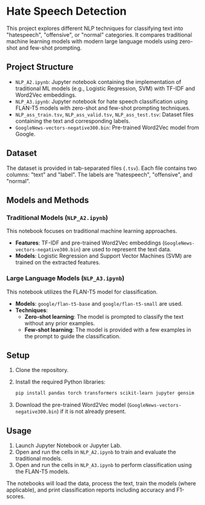 # Hate Speech Detection

This project explores different NLP techniques for classifying text into "hatespeech", "offensive", or "normal" categories. It compares traditional machine learning models with modern large language models using zero-shot and few-shot prompting.

## Project Structure

- `NLP_A2.ipynb`: Jupyter notebook containing the implementation of traditional ML models (e.g., Logistic Regression, SVM) with TF-IDF and Word2Vec embeddings.
- `NLP_A3.ipynb`: Jupyter notebook for hate speech classification using FLAN-T5 models with zero-shot and few-shot prompting techniques.
- `NLP_ass_train.tsv`, `NLP_ass_valid.tsv`, `NLP_ass_test.tsv`: Dataset files containing the text and corresponding labels.
- `GoogleNews-vectors-negative300.bin`: Pre-trained Word2Vec model from Google.

## Dataset

The dataset is provided in tab-separated files (`.tsv`). Each file contains two columns: "text" and "label". The labels are "hatespeech", "offensive", and "normal".

## Models and Methods

### Traditional Models (`NLP_A2.ipynb`)

This notebook focuses on traditional machine learning approaches.

- **Features**: TF-IDF and pre-trained Word2Vec embeddings (`GoogleNews-vectors-negative300.bin`) are used to represent the text data.
- **Models**: Logistic Regression and Support Vector Machines (SVM) are trained on the extracted features.

### Large Language Models (`NLP_A3.ipynb`)

This notebook utilizes the FLAN-T5 model for classification.

- **Models**: `google/flan-t5-base` and `google/flan-t5-small` are used.
- **Techniques**:
  - **Zero-shot learning**: The model is prompted to classify the text without any prior examples.
  - **Few-shot learning**: The model is provided with a few examples in the prompt to guide the classification.

## Setup

1.  Clone the repository.
2.  Install the required Python libraries:

    ```bash
    pip install pandas torch transformers scikit-learn jupyter gensim
    ```

3.  Download the pre-trained Word2Vec model (`GoogleNews-vectors-negative300.bin`) if it is not already present.

## Usage

1.  Launch Jupyter Notebook or Jupyter Lab.
2.  Open and run the cells in `NLP_A2.ipynb` to train and evaluate the traditional models.
3.  Open and run the cells in `NLP_A3.ipynb` to perform classification using the FLAN-T5 models.

The notebooks will load the data, process the text, train the models (where applicable), and print classification reports including accuracy and F1-scores.
